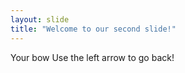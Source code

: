 ```yaml
---
layout: slide
title: "Welcome to our second slide!"
---
```

Your bow
Use the left arrow to go back!

